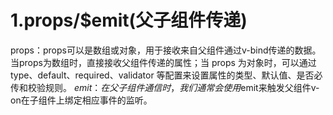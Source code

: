 # 1.props/$emit(父子组件传递)
props：props可以是数组或对象，用于接收来自父组件通过v-bind传递的数据。
      当props为数组时，直接接收父组件传递的属性；当 props 为对象时，可以通过type、default、required、validator
      等配置来设置属性的类型、默认值、是否必传和校验规则。
$emit：在父子组件通信时，我们通常会使用$emit来触发父组件v-on在子组件上绑定相应事件的监听。
